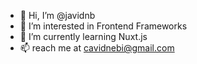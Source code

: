 - 👋 Hi, I’m @javidnb
- 👀 I’m interested in Frontend Frameworks
- 🌱 I’m currently learning Nuxt.js
- 📫 reach me at cavidnebi@gmail.com
